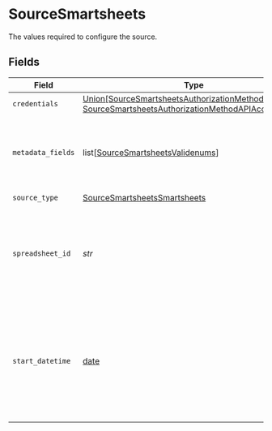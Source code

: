 # SourceSmartsheets

The values required to configure the source.


## Fields

| Field                                                                                                                                                                 | Type                                                                                                                                                                  | Required                                                                                                                                                              | Description                                                                                                                                                           | Example                                                                                                                                                               |
| --------------------------------------------------------------------------------------------------------------------------------------------------------------------- | --------------------------------------------------------------------------------------------------------------------------------------------------------------------- | --------------------------------------------------------------------------------------------------------------------------------------------------------------------- | --------------------------------------------------------------------------------------------------------------------------------------------------------------------- | --------------------------------------------------------------------------------------------------------------------------------------------------------------------- |
| `credentials`                                                                                                                                                         | [Union[SourceSmartsheetsAuthorizationMethodOAuth20, SourceSmartsheetsAuthorizationMethodAPIAccessToken]](../../models/shared/sourcesmartsheetsauthorizationmethod.md) | :heavy_check_mark:                                                                                                                                                    | N/A                                                                                                                                                                   |                                                                                                                                                                       |
| `metadata_fields`                                                                                                                                                     | list[[SourceSmartsheetsValidenums](../../models/shared/sourcesmartsheetsvalidenums.md)]                                                                               | :heavy_minus_sign:                                                                                                                                                    | A List of available columns which metadata can be pulled from.                                                                                                        |                                                                                                                                                                       |
| `source_type`                                                                                                                                                         | [SourceSmartsheetsSmartsheets](../../models/shared/sourcesmartsheetssmartsheets.md)                                                                                   | :heavy_check_mark:                                                                                                                                                    | N/A                                                                                                                                                                   |                                                                                                                                                                       |
| `spreadsheet_id`                                                                                                                                                      | *str*                                                                                                                                                                 | :heavy_check_mark:                                                                                                                                                    | The spreadsheet ID. Find it by opening the spreadsheet then navigating to File > Properties                                                                           |                                                                                                                                                                       |
| `start_datetime`                                                                                                                                                      | [date](https://docs.python.org/3/library/datetime.html#date-objects)                                                                                                  | :heavy_minus_sign:                                                                                                                                                    | Only rows modified after this date/time will be replicated. This should be an ISO 8601 string, for instance: `2000-01-01T13:00:00`                                    | 2000-01-01T13:00:00                                                                                                                                                   |